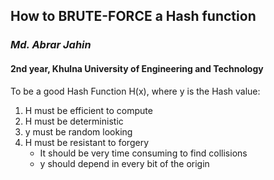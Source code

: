## How to BRUTE-FORCE a Hash function
### *Md. Abrar Jahin*
#### 2nd year, Khulna University of Engineering and Technology
To be a good Hash Function H(x), where y is the Hash value:
1. H must be efficient to compute
2. H must be deterministic
3. y must be random looking
4. H must be resistant to forgery
   * It should be very time consuming to find collisions
   * y should depend in every bit of the origin

